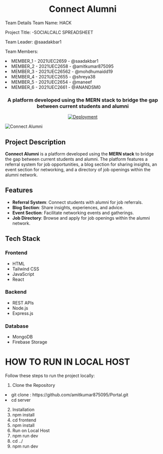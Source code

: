 <h1 align="center">Connect Alumni</h1>
Team Details
Team Name: HACK

Project Title: -SOCIALCALC SPREADSHEET

Team Leader: @saadakbar1

Team Members:

<li>MEMBER_1 - 2021UEC2659 - @saadakbar1</li>
<li>MEMBER_2 - 2021UEC2658 - @amitkumar875095</li>
<li>MEMBER_3 - 2021UEC26562 - @mohdhumaidd19</li>
<li>MEMBER_4 - 2021UEC2655 - @shreya38</li>
<li>MEMBER_5 - 2021UEC2654 - @maneef</li>
 <li>MEMBER_6 - 2021UEC2661 - @ANANDSM0</li>





<h3 align="center">A platform developed using the MERN stack to bridge the gap between current students and alumni</h3>
<p align="center">
  <a href="https://connect-alumni-frontend.vercel.app" target="_blank"><img src="https://img.shields.io/badge/Deployment-Vercel-brightgreen" alt="Deployment"></a>
</p>
<img src="https://drive.google.com/uc?export=view&id=1zkoyKtebHuYLKVswMaTu-SVrAH00jiKZ" alt="Connect Alumni"/>
<h2>Project Description</h2>
<p><strong>Connect Alumni</strong> is a platform developed using the <strong>MERN stack</strong> to bridge the gap between current students and alumni. The platform features a referral system for job opportunities, a blog section for sharing insights, an event section for networking, and a directory of job openings within the alumni network.</p>
<h2>Features</h2>
<ul>
  <li><strong>Referral System</strong>: Connect students with alumni for job referrals.</li>
  <li><strong>Blog Section</strong>: Share insights, experiences, and advice.</li>
  <li><strong>Event Section</strong>: Facilitate networking events and gatherings.</li>
  <li><strong>Job Directory</strong>: Browse and apply for job openings within the alumni network.</li>
</ul>
<h2>Tech Stack</h2>
<h3>Frontend</h3>
<ul>
  <li>HTML</li>
  <li>Tailwind CSS</li>
  <li>JavaScript</li>
  <li>React</li>
</ul>
<h3>Backend</h3>
<ul>
  <li>REST APIs</li>
  <li>Node.js</li>
  <li>Express.js</li>
</ul>
<h3>Database</h3>
<ul>
  <li>MongoDB</li>
  <li>Firebase Storage</li>
</ul>

<h1>HOW TO RUN IN LOCAL HOST</h1>
Follow these steps to run the project locally:

1. Clone the Repository
<li>git clone :  https://github.com/amitkumar875095/Portal.git</li>
<li>cd server</li>


2. Installation
   <li>npm install</li> 
   <li>  cd frontend</li>  
   <li> npm install</li>
3. Run on Local Host
   <li>npm run dev</li>
   <li> cd ../</li>  
   <li>   npm run dev</li>

